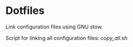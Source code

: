# Dotfiles

Link configuration files using GNU stow. 

Script for linking all configuration files: *copy_all.sh*